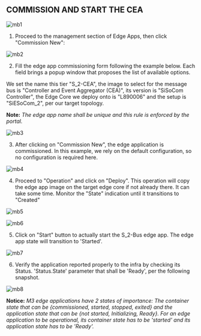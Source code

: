 **COMMISSION AND START THE CEA**
------------------------------------


![mb1](https://user-images.githubusercontent.com/100555586/156117260-68a63ac5-e872-4377-a6a0-1ef987594849.png)


1.	Proceed to the management section of Edge Apps, then click "Commission New":
 

 ![mb2](https://user-images.githubusercontent.com/100555586/156117279-59925e9e-8aff-46da-9dde-b2bdd8ebc158.jpg)



2.	Fill the edge app commissioning form following the example below. Each field brings a popup window that proposes the list of available options.

   We set the name this tier "S_2-CEA", the image to select for the message bus is "Controller and Event Aggregator (CEA)", its version is "SiSoCom Controller", the Edge Core 
   we deploy onto is "L890006" and the setup is "SiESoCom_2", per our target topology.

   **Note:** _The edge app name shall be unique and this rule is enforced by the portal._

![mb3](https://user-images.githubusercontent.com/100555586/156117329-90c85834-357e-46e6-ace4-8e3e32eb2f56.png)


 
3.	After clicking on "Commission New", the edge application is commissioned. In this example, we rely on the default configuration, so no configuration is required here.

![mb4](https://user-images.githubusercontent.com/100555586/156117363-be83617f-3faf-4856-830a-914a856d1302.jpg)


4.	Proceed to "Operation" and click on "Deploy". This operation will copy the edge app image on the target edge core if not already there. It can take some time. Monitor the "State" indication until it transitions to "Created"


![mb5](https://user-images.githubusercontent.com/100555586/156117395-e2d855d9-5d45-4e3f-853c-13b1ed878dbb.png)

![mb6](https://user-images.githubusercontent.com/100555586/156117429-dddc7af5-2b9a-4ba9-b29c-3618af0315f4.png)


5.	Click on "Start" button to actually start the S_2-Bus edge app. The edge app state will transition to 'Started'.

![mb7](https://user-images.githubusercontent.com/100555586/156117465-8478707d-f231-4257-89ea-a30430176d3a.png)

 
6.	Verify the application reported properly to the infra by checking its Status. 'Status.State' parameter that shall be 'Ready', per the following snapshot.

![mb8](https://user-images.githubusercontent.com/100555586/156117481-fbb31402-d060-407c-8565-3915adabaecd.png)


**Notice:** _M3 edge applications have 2 states of importance: The container state that can be {commissioned, started, stopped, exited} and the application state that can be {not started, Initializing, Ready}. For an edge application to be operational, its container state has to be 'started' and its application state has to be 'Ready'._

